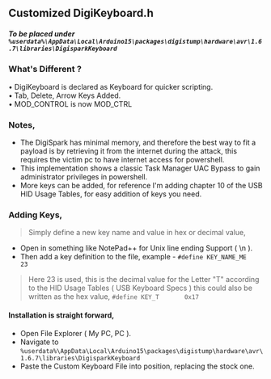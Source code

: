 ## Customized DigiKeyboard.h 
##### To be placed under `%userdata%\AppData\Local\Arduino15\packages\digistump\hardware\avr\1.6.7\libraries\DigisparkKeyboard`
   
### What's Different ?    
• DigiKeyboard is declared as Keyboard for quicker scripting.    
• Tab, Delete, Arrow Keys Added.    
• MOD_CONTROL is now MOD_CTRL
   
### Notes,    
- The DigiSpark has minimal memory, and therefore the best way to fit a payload is by retrieving it from the internet during the attack, this requires the victim pc to have internet access for powershell.    
- This implementation shows a classic Task Manager UAC Bypass to gain administrator privileges in powershell.    
- More keys can be added, for reference I'm adding chapter 10 of the USB HID Usage Tables, for easy addition of keys you need.
   
### Adding Keys,   
> Simply define a new key name and value in hex or decimal value,      
- Open in something like NotePad++ for Unix line ending Support ( \n ).       
- Then add a key definition to the file, example - `#define KEY_NAME_ME       23`        
>  Here 23 is used, this is the decimal value for the Letter "T" according to the HID Usage Tables ( USB Keyboard Specs ) this could also be written as the hex value, `#define KEY_T       0x17`
  


#### Installation is straight forward,     
- Open File Explorer ( My PC, PC ).    
- Navigate to `%userdata%\AppData\Local\Arduino15\packages\digistump\hardware\avr\1.6.7\libraries\DigisparkKeyboard`       
- Paste the Custom Keyboard File into position, replacing the stock one.
  
  
 
